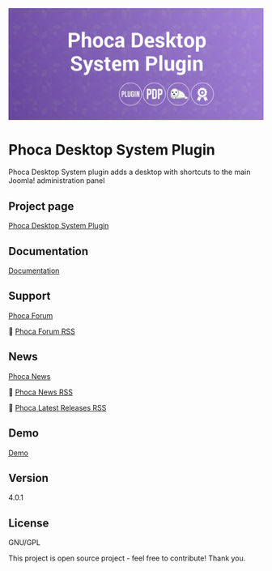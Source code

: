 



![Phoca Desktop System Plugin](https://github.com/PhocaCz/PhocaDesktopSystemPlugin/blob/master/phocadesktop.png?raw=true)

# Phoca Desktop System Plugin



Phoca Desktop System plugin adds a desktop with shortcuts to the main Joomla! administration panel



## Project page

[Phoca Desktop System Plugin](https://www.phoca.cz/phoca-desktop-system-plugin)



## Documentation

[Documentation](https://www.phoca.cz/documentation/category/141-phoca-desktop-system-plugin)





## Support

[Phoca Forum](https://www.phoca.cz/forum)

:bell: [Phoca Forum RSS](https://www.phoca.cz/forum/app.php/feed)



## News

[Phoca News](https://www.phoca.cz/news)

:bell: [Phoca News RSS](https://www.phoca.cz/news?format=feed&type=rss)

:bell: [Phoca Latest Releases RSS](https://www.phoca.cz/download/feed/111?format=feed&type=rss)



## Demo

[Demo](https://www.phoca.cz/)



## Version

4.0.1



## License

GNU/GPL



This project is open source project - feel free to contribute! Thank you.
